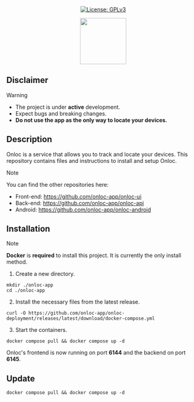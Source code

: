 <p align="center">
  <a href="https://opensource.org/license/mit"><img src="https://img.shields.io/badge/License-MIT-blue.svg?color=3F51B5&style=for-the-badge&label=License&logoColor=000000&labelColor=ececec" alt="License: GPLv3"></a>
</p>

<p align="center">
    <img src="https://raw.githubusercontent.com/onloc-app/onloc-ui/refs/heads/main/public/favicon.svg" height="120"/>
</p>

## Disclaimer

> [!WARNING]
>
> - The project is under **active** development.
> - Expect bugs and breaking changes.
> - **Do not use the app as the only way to locate your devices.**

## Description

Onloc is a service that allows you to track and locate your devices. This repository contains files and instructions to install and setup Onloc.

> [!NOTE]
> You can find the other repositories here:
>
> - Front-end: https://github.com/onloc-app/onloc-ui
> - Back-end: https://github.com/onloc-app/onloc-api
> - Android: https://github.com/onloc-app/onloc-android

## Installation

> [!NOTE]
> **Docker** is **required** to install this project. It is currently the only install method.

1. Create a new directory.

```
mkdir ./onloc-app
cd ./onloc-app
```

2. Install the necessary files from the latest release.

```
curl -O https://github.com/onloc-app/onloc-deployment/releases/latest/download/docker-compose.yml
```

3. Start the containers.

```
docker compose pull && docker compose up -d
```

Onloc's frontend is now running on port **6144** and the backend on port **6145**.

## Update

```
docker compose pull && docker compose up -d
```
